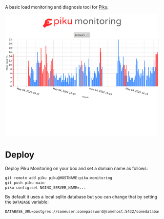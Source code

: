 A basic load monitoring and diagnosis tool for [Piku](https://piku.github.io).

![Screencast of Piku Monitoring in action](./piku-monitor.gif)

# Deploy

Deploy Piku Monitoring on your box and set a domain name as follows:

```
git remote add piku piku@HOSTNAME:piku-monitoring
git push piku main
piku config:set NGINX_SERVER_NAME=...
```

By default it uses a local sqlite database but you can change that by setting the `DATABASE` variable:

```
DATABASE_URL=postgres://someuser:somepassword@somehost:5432/somedatabase
```
